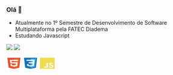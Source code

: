 ### Olá 👋

- Atualmente no 1º Semestre de Desenvolvimento de Software Multiplataforma pela FATEC Diadema
- Estudando Javascript

<div>
  <img height="180em" src="https://github-readme-stats.vercel.app/api?username=matheusduartedevs&show_icons=true&theme=dark"/> 
  <img height="180em" src="https://github-readme-stats.vercel.app/api/top-langs/?username=matheusduartedevs&how_icons=true&theme=dark"/>
</div>

<div style="display: inline_block"><br>
  <img align="center" alt="matheus-HTML" height="30" width="40" src="https://raw.githubusercontent.com/devicons/devicon/master/icons/html5/html5-original.svg">
  <img align="center" alt="matheus-CSS" height="30" width="40" src="https://raw.githubusercontent.com/devicons/devicon/master/icons/css3/css3-original.svg">
  <img align="center" alt="matheus-Js" height="30" width="40" src="https://raw.githubusercontent.com/devicons/devicon/master/icons/javascript/javascript-plain.svg">
</div>

##

<div>

</div
